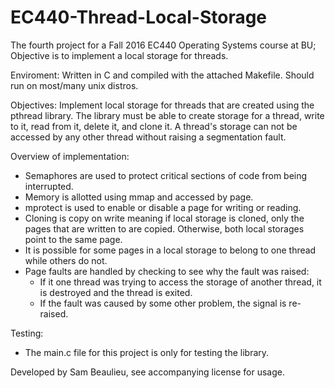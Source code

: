# EC440-Thread-Local-Storage
The fourth project for a Fall 2016 EC440 Operating Systems course at BU; Objective is to implement a local storage for threads.

Enviroment: Written in C and compiled with the attached Makefile. Should run on most/many unix distros.

Objectives: Implement local storage for threads that are created using the pthread library. The library must be able to create storage for a thread, write to it, read from it, delete it, and clone it. A thread's storage can not be accessed by any other thread without raising a segmentation fault.

Overview of implementation:
- Semaphores are used to protect critical sections of code from being interrupted.
- Memory is allotted using mmap and accessed by page.
- mprotect is used to enable or disable a page for writing or reading.
- Cloning is copy on write meaning if local storage is cloned, only the pages that are written to are copied. Otherwise, both local storages point to the same page. 
- It is possible for some pages in a local storage to belong to one thread while others do not. 
- Page faults are handled by checking to see why the fault was raised:
	- If it one thread was trying to access the storage of another thread, it is destroyed and the thread is exited.
	- If the fault was caused by some other problem, the signal is re-raised.

Testing:
- The main.c file for this project is only for testing the library.

Developed by Sam Beaulieu, see accompanying license for usage.


